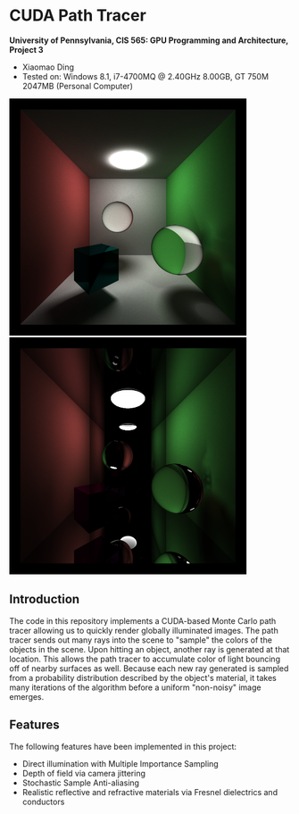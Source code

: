 CUDA Path Tracer
================

**University of Pennsylvania, CIS 565: GPU Programming and Architecture, Project 3**

* Xiaomao Ding
* Tested on: Windows 8.1, i7-4700MQ @ 2.40GHz 8.00GB, GT 750M 2047MB (Personal Computer)

<img src="https://raw.githubusercontent.com/xnieamo/Project3-CUDA-Path-Tracer/master/img/cornell.2016-10-11_05-34-19z.5000samp.png" width="425"/> <img src="https://raw.githubusercontent.com/xnieamo/Project3-CUDA-Path-Tracer/master/img/cornell.2016-10-11_06-15-00z.5000samp.png" width="425"/> 

## Introduction
The code in this repository implements a CUDA-based Monte Carlo path tracer allowing us to quickly render globally illuminated images. The path tracer sends out many rays into the scene to "sample" the colors of the objects in the scene. Upon hitting an object, another ray is generated at that location. This allows the path tracer to accumulate color of light bouncing off of nearby surfaces as well. Because each new ray generated is sampled from a probability distribution described by the object's material, it takes many iterations of the algorithm before a uniform "non-noisy" image emerges.

## Features
The following features have been implemented in this project:
* Direct illumination with Multiple Importance Sampling
* Depth of field via camera jittering
* Stochastic Sample Anti-aliasing
* Realistic reflective and refractive materials via Fresnel dielectrics and conductors
